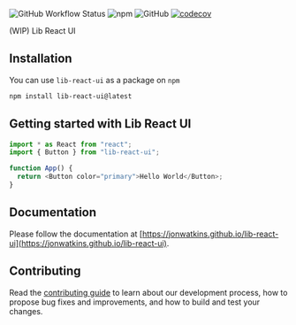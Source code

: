 ![GitHub Workflow Status](https://img.shields.io/github/actions/workflow/status/JonWatkins/lib-react-ui/main.yml) ![npm](https://img.shields.io/npm/v/lib-react-ui) ![GitHub](https://img.shields.io/github/license/JonWatkins/lib-react-ui) [![codecov](https://codecov.io/gh/JonWatkins/lib-react-ui/branch/main/graph/badge.svg?token=CZ8QB5X8S5)](https://codecov.io/gh/JonWatkins/lib-react-ui)

(WIP) Lib React UI

## Installation

You can use `lib-react-ui` as a package on `npm`

```bash
npm install lib-react-ui@latest
```

## Getting started with Lib React UI

```js
import * as React from "react";
import { Button } from "lib-react-ui";

function App() {
  return <Button color="primary">Hello World</Button>;
}
```

## Documentation

Please follow the documentation at [https://jonwatkins.github.io/lib-react-ui](https://jonwatkins.github.io/lib-react-ui).

## Contributing

Read the [contributing guide](/.github/CONTRIBUTING.md) to learn about our development process, how to propose bug fixes and improvements, and how to build and test your changes.
